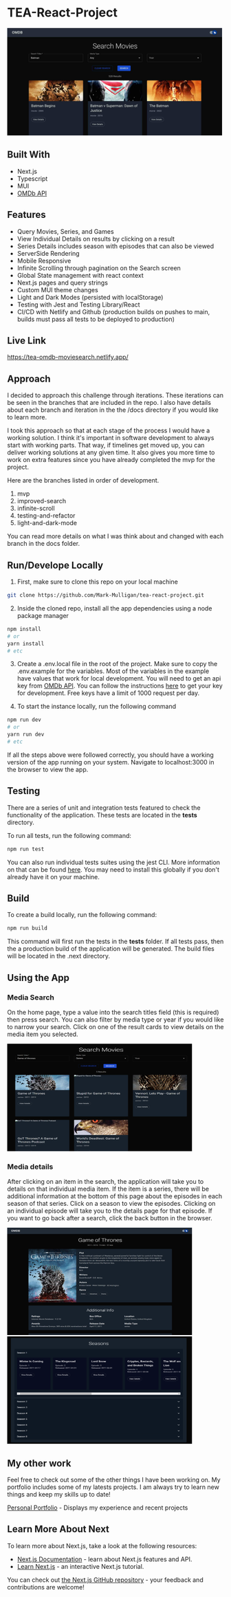 # TEA-React-Project

<img src="./public/omdbHomePage.jpg" alt="Picture of application's home page." width="500px" height="250px">

## Built With

- Next.js
- Typescript
- MUI
- [OMDb API](https://www.omdbapi.com)

## Features

- Query Movies, Series, and Games
- View Individual Details on results by clicking on a result
- Series Details includes season with episodes that can also be viewed
- ServerSide Rendering
- Mobile Responsive
- Infinite Scrolling through pagination on the Search screen
- Global State management with react context
- Next.js pages and query strings
- Custom MUI theme changes
- Light and Dark Modes (persisted with localStorage)
- Testing with Jest and Testing Library/React
- CI/CD with Netlify and Github (production builds on pushes to main, builds must pass all tests to be deployed to production)

## Live Link

https://tea-omdb-moviesearch.netlify.app/

## Approach

I decided to approach this challenge through iterations. These iterations can be seen in the branches that are included in the repo. I also have details about each branch and iteration in the the /docs directory if you would like to learn more.

I took this approach so that at each stage of the process I would have a working solution. I think it's important in software development to always start with working parts. That way, if timelines get moved up, you can deliver working solutions at any given time. It also gives you more time to work on extra features since you have already completed the mvp for the project.

Here are the branches listed in order of development.

1. mvp
2. improved-search
3. infinite-scroll
4. testing-and-refactor
5. light-and-dark-mode

You can read more details on what I was think about and changed with each branch in the docs folder.

## Run/Develope Locally

1. First, make sure to clone this repo on your local machine

```bash
git clone https://github.com/Mark-Mulligan/tea-react-project.git
```

2. Inside the cloned repo, install all the app dependencies using a node package manager

```bash
npm install
# or
yarn install
# etc
```

3. Create a .env.local file in the root of the project. Make sure to copy the .env.example for the variables. Most of the variables in the example have values that work for local development. You will need to get an api key from [OMDb API](https://www.omdbapi.com). You can follow the instructions [here](https://www.omdbapi.com/apikey.aspx) to get your key for development. Free keys have a limit of 1000 request per day.

4. To start the instance locally, run the following command

```bash
npm run dev
# or
yarn run dev
# etc
```

If all the steps above were followed correctly, you should have a working version of the app running on your system. Navigate to localhost:3000 in the browser to view the app.

## Testing

There are a series of unit and integration tests featured to check the functionality of the application. These tests are located in the **tests** directory.

To run all tests, run the following command:

```bash
npm run test
```

You can also run individual tests suites using the jest CLI. More information on that can be found [here](https://jestjs.io/docs/cli). You may need to install this globally if you don't already have it on your machine.

## Build

To create a build locally, run the following command:

```bash
npm run build
```

This command will first run the tests in the **tests** folder. If all tests pass, then the a production build of the application will be generated. The build files will be located in the .next directory.

## Using the App

### Media Search

On the home page, type a value into the search titles field (this is required) then press search. You can also filter by media type or year if you would like to narrow your search. Click on one of the result cards to view details on the media item you selected.

<img src="./readmeImages/searchExample.png" alt="Picture of application's home page." width="430px" height="250px">

### Media details

After clicking on an item in the search, the application will take you to details on that individual media item. If the item is a series, there will be additional information at the bottom of this page about the episodes in each season of that series. Click on a season to view the episodes. Clicking on an individual episode will take you to the details page for that episode. If you want to go back after a search, click the back button in the browser.

<img src="./readmeImages/mediaExample.png" alt="Picture of application's home page." width="430px" height="250px">

<img src="./readmeImages/seasonsExample.png" alt="Picture of application's home page." width="430px" height="250px">

## My other work

Feel free to check out some of the other things I have been working on. My portfolio includes some of my latests projects. I am always try to learn new things and keep my skills up to date!

[Personal Portfolio](https://markmulligan.dev) - Displays my experience and recent projects

## Learn More About Next

To learn more about Next.js, take a look at the following resources:

- [Next.js Documentation](https://nextjs.org/docs) - learn about Next.js features and API.
- [Learn Next.js](https://nextjs.org/learn) - an interactive Next.js tutorial.

You can check out [the Next.js GitHub repository](https://github.com/vercel/next.js/) - your feedback and contributions are welcome!
